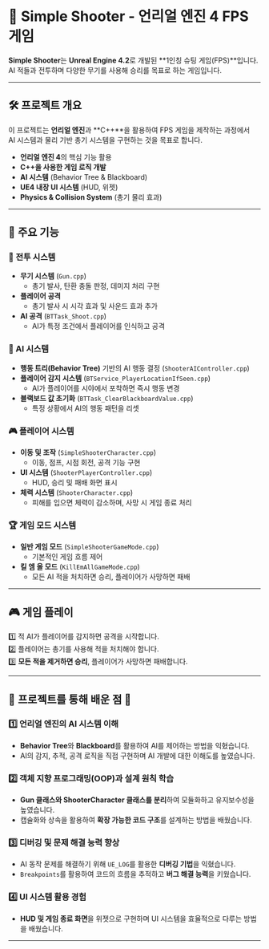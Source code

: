 # 🎯 Simple Shooter - 언리얼 엔진 4 FPS 게임

**Simple Shooter**는 **Unreal Engine 4.2**로 개발된 **1인칭 슈팅 게임(FPS)**입니다.  
AI 적들과 전투하며 다양한 무기를 사용해 승리를 목표로 하는 게임입니다.

---

## 🛠️ 프로젝트 개요

이 프로젝트는 **언리얼 엔진**과 **C++**을 활용하여 FPS 게임을 제작하는 과정에서  
AI 시스템과 물리 기반 총기 시스템을 구현하는 것을 목표로 합니다.

- **언리얼 엔진 4**의 핵심 기능 활용
- **C++을 사용한 게임 로직 개발**
- **AI 시스템** (Behavior Tree & Blackboard)
- **UE4 내장 UI 시스템** (HUD, 위젯)
- **Physics & Collision System** (총기 물리 효과)

---

## 📌 주요 기능

### 🔫 전투 시스템
- **무기 시스템** (`Gun.cpp`)  
  - 총기 발사, 탄환 충돌 판정, 데미지 처리 구현
- **플레이어 공격**  
  - 총기 발사 시 시각 효과 및 사운드 효과 추가
- **AI 공격** (`BTTask_Shoot.cpp`)  
  - AI가 특정 조건에서 플레이어를 인식하고 공격

### 🧠 AI 시스템
- **행동 트리(Behavior Tree)** 기반의 AI 행동 결정 (`ShooterAIController.cpp`)
- **플레이어 감지 시스템** (`BTService_PlayerLocationIfSeen.cpp`)  
  - AI가 플레이어를 시야에서 포착하면 즉시 행동 변경
- **블랙보드 값 초기화** (`BTTask_ClearBlackboardValue.cpp`)  
  - 특정 상황에서 AI의 행동 패턴을 리셋

### 🎮 플레이어 시스템
- **이동 및 조작** (`SimpleShooterCharacter.cpp`)  
  - 이동, 점프, 시점 회전, 공격 기능 구현
- **UI 시스템** (`ShooterPlayerController.cpp`)  
  - HUD, 승리 및 패배 화면 표시
- **체력 시스템** (`ShooterCharacter.cpp`)  
  - 피해를 입으면 체력이 감소하며, 사망 시 게임 종료 처리

### 🏆 게임 모드 시스템
- **일반 게임 모드** (`SimpleShooterGameMode.cpp`)  
  - 기본적인 게임 흐름 제어
- **킬 엠 올 모드** (`KillEmAllGameMode.cpp`)  
  - 모든 AI 적을 처치하면 승리, 플레이어가 사망하면 패배

---

## 🎮 게임 플레이

1️⃣ 적 AI가 플레이어를 감지하면 공격을 시작합니다.  
2️⃣ 플레이어는 총기를 사용해 적을 처치해야 합니다.  
3️⃣ **모든 적을 제거하면 승리**, 플레이어가 사망하면 패배합니다.  

---

## 🎯 프로젝트를 통해 배운 점 📖

### 1️⃣ 언리얼 엔진의 AI 시스템 이해
- **Behavior Tree**와 **Blackboard**를 활용하여 AI를 제어하는 방법을 익혔습니다.
- AI의 감지, 추적, 공격 로직을 직접 구현하며 AI 개발에 대한 이해도를 높였습니다.

### 2️⃣ 객체 지향 프로그래밍(OOP)과 설계 원칙 학습
- **Gun 클래스와 ShooterCharacter 클래스를 분리**하여 모듈화하고 유지보수성을 높였습니다.
- 캡슐화와 상속을 활용하여 **확장 가능한 코드 구조**를 설계하는 방법을 배웠습니다.

### 3️⃣ 디버깅 및 문제 해결 능력 향상
- AI 동작 문제를 해결하기 위해 `UE_LOG`를 활용한 **디버깅 기법**을 익혔습니다.
- `Breakpoints`를 활용하여 코드의 흐름을 추적하고 **버그 해결 능력**을 키웠습니다.

### 4️⃣ UI 시스템 활용 경험
- **HUD 및 게임 종료 화면**을 위젯으로 구현하며 UI 시스템을 효율적으로 다루는 방법을 배웠습니다.

---

